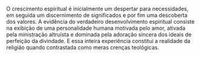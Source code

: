 ﻿O crescimento espiritual é inicialmente um despertar para necessidades, em seguida um discernimento de significados e por fim uma descoberta dos valores. A evidência do verdadeiro desenvolvimento espiritual consiste na exibição de uma personalidade humana motivada pelo amor, ativada pela ministração altruísta e dominada pela adoração sincera dos ideais de perfeição da divindade. E essa inteira experiência constitui a realidade da religião quando contrastada como meras crenças teológicas.
